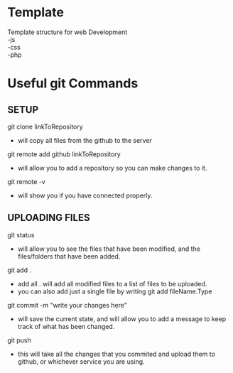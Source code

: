 # Template
Template structure for web Development<br>
-js<br>
-css<br>
-php<br>
# Useful git Commands


## SETUP
git clone linkToRepository<br>
  - will copy all files from the github to the server<br>
  
git remote add github linkToRepository <br>
  - will allow you to add a repository so you can make changes to it.<br>

git remote -v  <br>
  - will show you if you have connected properly.<br>
  
## UPLOADING FILES
git status<br>
  - will allow you to see the files that have been modified, and the files/folders that have been added.<br>

git add . <br>
   - add all . will add all modified files to a list of files to be uploaded. <br>
   - you can also add just a single file by writing git add fileName.Type<br>

git commit -m "write your changes here"<br>
  - will save the current state, and will allow you to add a message to keep track of what has been changed.<br>
  
git push<br>
  - this will take all the changes that you commited and upload them to github, or whichever service you are using.<br>
  
